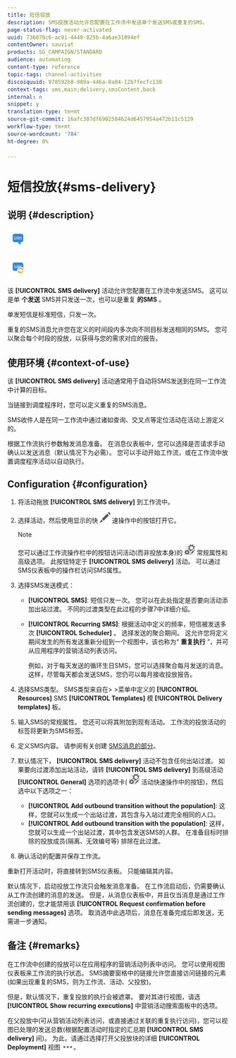 ```yaml
---
title: 短信投放
description: SMS投放活动允许您配置在工作流中发送单个发送SMS或重复的SMS。
page-status-flag: never-activated
uuid: 736078c6-ac91-4440-825b-4a6ae31894ef
contentOwner: sauviat
products: SG_CAMPAIGN/STANDARD
audience: automating
content-type: reference
topic-tags: channel-activities
discoiquuid: 978592b8-989a-446a-8a84-12b7fecfc130
context-tags: sms,main;delivery,smsContent,back
internal: n
snippet: y
translation-type: tm+mt
source-git-commit: 16afc307df6902584624d6457954a472b11c5129
workflow-type: tm+mt
source-wordcount: '784'
ht-degree: 0%

---
```



# 短信投放{#sms-delivery}

## 说明 {#description}

![](assets/sms.png)

![](assets/recurrentsms.png)

该 **[!UICONTROL SMS delivery]** 活动允许您配置在工作流中发送SMS。 这可以是单 **个发送** SMS并只发送一次，也可以是重复 **的SMS** 。

单发短信是标准短信，只发一次。

重复的SMS消息允许您在定义的时间段内多次向不同目标发送相同的SMS。 您可以聚合每个时段的投放，以获得与您的需求对应的报告。

## 使用环境 {#context-of-use}

该 **[!UICONTROL SMS delivery]** 活动通常用于自动将SMS发送到在同一工作流中计算的目标。

当链接到调度程序时，您可以定义重复的SMS消息。

SMS收件人是在同一工作流中通过诸如查询、交叉点等定位活动在活动上游定义的。

根据工作流执行参数触发消息准备。 在消息仪表板中，您可以选择是否请求手动确认以发送消息（默认情况下为必需）。 您可以手动开始工作流，或在工作流中放置调度程序活动以自动执行。

## Configuration {#configuration}

1. 将活动拖放 **[!UICONTROL SMS delivery]** 到工作流中。
1. 选择活动，然后使用显示的快 ![](assets/edit_darkgrey-24px.png) 速操作中的按钮打开它。

   >[!NOTE]
   >
   >您可以通过工作流操作栏中的按钮访问活动(而非投放本身)的 ![](assets/dlv_activity_params-24px.png) 常规属性和高级选项。 此按钮特定于 **[!UICONTROL SMS delivery]** 活动。 可以通过SMS仪表板中的操作栏访问SMS属性。

1. 选择SMS发送模式：

   * **[!UICONTROL SMS]**: 短信只发一次。 您可以在此处指定是否要向活动添加出站过渡。 不同的过渡类型在此过程的步骤7中详细介绍。
   * **[!UICONTROL Recurring SMS]**: 根据活动中定义的频率，短信被发送多次 **[!UICONTROL Scheduler]** 。 选择发送的聚合期间。 这允许您将定义期间发生的所有发送重新分组到一个视图中，该也称为“ **重复执行** ”，并可从应用程序的营销活动列表访问。

      例如，对于每天发送的循环生日SMS，您可以选择聚合每月发送的消息。 这样，尽管每天都会发送SMS，您仍可以每月接收投放报告。

1. 选择SMS类型。 SMS类型来自在> >菜单中定义的 **[!UICONTROL Resources]** SMS **[!UICONTROL Templates]** 模 **[!UICONTROL Delivery templates]** 板。
1. 输入SMS的常规属性。 您还可以将其附加到现有活动。 工作流的投放活动的标签将更新为SMS标签。
1. 定义SMS内容。 请参阅有关创建 [SMS消息的部分](../../channels/using/creating-an-sms-message.md)。
1. 默认情况下， **[!UICONTROL SMS delivery]** 活动不包含任何出站过渡。 如果要向过渡添加出站活动，请转 **[!UICONTROL SMS delivery]** 到高级活动 **[!UICONTROL General]** 选项的选项卡( ![](assets/dlv_activity_params-24px.png) 活动快速操作中的按钮)，然后选中以下选项之一：

   * **[!UICONTROL Add outbound transition without the population]**: 这样，您就可以生成一个出站过渡，其包含与入站过渡完全相同的人口。
   * **[!UICONTROL Add outbound transition with the population]**: 这样，您就可以生成一个出站过渡，其中包含发送SMS的人群。 在准备目标时排除的投放成员(隔离、无效编号等) 排除在此过渡。

1. 确认活动的配置并保存工作流。

重新打开活动时，将直接转到SMS仪表板。 只能编辑其内容。

默认情况下，启动投放工作流只会触发消息准备。 在工作流启动后，仍需要确认从工作流创建的消息的发送。 但是，从消息仪表板中，并且仅当消息是通过工作流创建的，您才能禁用该 **[!UICONTROL Request confirmation before sending messages]** 选项。 取消选中此选项后，消息在准备完成后即发送，无需进一步通知。

## 备注 {#remarks}

在工作流中创建的投放可以在应用程序的营销活动列表中访问。 您可以使用视图仪表板来工作流的执行状态。 SMS摘要窗格中的链接允许您直接访问链接的元素(如果出现重复的SMS，则为工作流、活动、父投放)。

但是，默认情况下，重复投放的执行会被遮罩。 要对其进行视图，请选 **[!UICONTROL Show recurring executions]** 中营销活动搜索面板中的选项。

在父投放中(可从营销活动列表访问，或直接通过关联的重复执行访问)，您可以视图已处理的发送总数(根据配置活动时指定的汇总期 **[!UICONTROL SMS delivery]** 间)。 为此，请通过选择打开父投放块的详细 **[!UICONTROL Deployment]** 视图 ![](assets/wkf_dlv_detail_button.png)。
